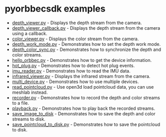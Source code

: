 # pyorbbecsdk examples

* [depth_viewer.py](depth_viewer.py) - Displays the depth stream from the camera.
* [depth_viewer_callback.py](depth_viewer_callback.py) - Displays the depth stream from the camera using a callback.
* [color_viewer.py](color_viewer.py) - Displays the color stream from the camera.
* [depth_work_mode.py](depth_work_mode.py) - Demonstrates how to set the depth work mode.
* [depth_color_sync.py](depth_color_sync.py) - Demonstrates how to synchronize the depth and color streams.
* [hello_orbbec.py](hello_orbbec.py) - Demonstrates how to get the device information.
* [hot_plug.py](hot_plug.py) - Demonstrates how to detect hot plug events.
* [imu_reader.py](imu_reader.py) - Demonstrates how to read the IMU data.
* [infrared_viewer.py](infrared_viewer.py) - Displays the infrared stream from the camera.
* [multi_device.py](multi_device.py) - Demonstrates how to use multiple devices.
* [read_pointcloud.py](read_pointcloud.py) - Use open3d load pointcloud data, you can use meshlab instead.
* [recorder.py](recorder.py) - Demonstrates how to record the depth and color streams to a file.
* [playback.py](playback.py) - Demonstrates how to play back the recorded streams.
* [save_image_to_disk](save_image_to_disk.py) - Demonstrates how to save the depth and color streams to disk.
* [save_pointcloud_to_disk.py](save_pointcloud_to_disk.py) - Demonstrates how to save the pointcloud to disk.
